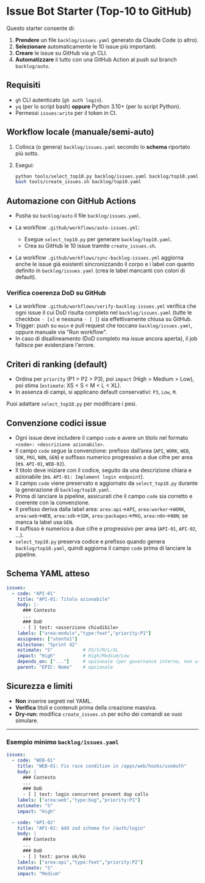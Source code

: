 # Issue Bot Starter (Top-10 to GitHub)

Questo starter consente di:

1. **Prendere** un file `backlog/issues.yaml` generato da Claude Code (o altro).
2. **Selezionare** automaticamente le 10 issue più importanti.
3. **Creare** le issue su GitHub via `gh` CLI.
4. **Automatizzare** il tutto con una GitHub Action al push sul branch `backlog/auto`.

## Requisiti

- `gh` CLI autenticato (`gh auth login`).
- `yq` (per lo script bash) **oppure** Python 3.10+ (per lo script Python).
- Permessi `issues:write` per il token in CI.

## Workflow locale (manuale/semi-auto)

1. Colloca (o genera) `backlog/issues.yaml` secondo lo **schema** riportato più sotto.
2. Esegui:

   ```bash
   python tools/select_top10.py backlog/issues.yaml backlog/top10.yaml
   bash tools/create_issues.sh backlog/top10.yaml
   ```

## Automazione con GitHub Actions

- Pusha su `backlog/auto` il file `backlog/issues.yaml`.
- La workflow `.github/workflows/auto-issues.yml`:
  - Esegue `select_top10.py` per generare `backlog/top10.yaml`.
  - Crea su GitHub le 10 issue tramite `create_issues.sh`.
  
- La workflow `.github/workflows/sync-backlog-issues.yml` aggiorna anche le issue già esistenti
  sincronizzando il corpo e i label con quanto definito in `backlog/issues.yaml` (crea le label mancanti con colori di default).

### Verifica coerenza DoD su GitHub

- La workflow `.github/workflows/verify-backlog-issues.yml` verifica che ogni issue il cui DoD risulta completo nel
  `backlog/issues.yaml` (tutte le checkbox `- [x]` e nessuna `- [ ]`) sia effettivamente chiusa su GitHub.
- Trigger: push su `main` e pull request che toccano `backlog/issues.yaml`, oppure manuale via "Run workflow".
- In caso di disallineamento (DoD completo ma issue ancora aperta), il job fallisce per evidenziare l'errore.

## Criteri di ranking (default)

- Ordina per `priority` (P1 > P2 > P3), poi `impact` (High > Medium > Low), poi stima (`estimate`: XS < S < M < L < XL).
- In assenza di campi, si applicano default conservativi: `P3`, `Low`, `M`.

Puoi adattare `select_top10.py` per modificare i pesi.

## Convenzione codici issue

- Ogni issue deve includere il campo `code` e avere un titolo nel formato `<code>: <descrizione azionabile>`.
- Il campo `code` segue la convenzione: prefisso dall’area (`API`, `WORK`, `WEB`, `SDK`, `PKG`, `N8N`, `GEN`) e suffisso numerico progressivo a due cifre per area (es. `API-01`, `WEB-02`).
- Il titolo deve iniziare con il codice, seguito da una descrizione chiara e azionabile (es. `API-01: Implement login endpoint`).
- Il campo `code` viene preservato e aggiornato da `select_top10.py` durante la generazione di `backlog/top10.yaml`.
- Prima di lanciare la pipeline, assicurati che il campo `code` sia corretto e coerente con la convenzione.
- Il prefisso deriva dalla label area: `area:api`->`API`, `area:worker`->`WORK`, `area:web`->`WEB`, `area:sdk`->`SDK`, `area:packages`->`PKG`, `area:n8n`->`N8N`; se manca la label usa `GEN`.
- Il suffisso è numerico a due cifre e progressivo per area (`API-01`, `API-02`, ...).
- `select_top10.py` preserva codice e prefisso quando genera `backlog/top10.yaml`, quindi aggiorna il campo `code` prima di lanciare la pipeline.

## Schema YAML atteso

```yaml
issues:
  - code: "API-01"
    title: "API-01: Titolo azionabile"
    body: |-
      ### Contesto
      ...
      ### DoD
      - [ ] test: <asserzione chiudibile>
    labels: ["area:modulo","type:feat","priority:P1"]
    assignees: ["utente1"]
    milestone: "Sprint 42"
    estimate: "S"           # XS/S/M/L/XL
    impact: "High"          # High/Medium/Low
    depends_on: ["..."]     # opzionale (per governance interna, non usato da gh)
    parent: "EPIC: Nome"    # opzionale
```

## Sicurezza e limiti

- **Non** inserire segreti nel YAML.
- **Verifica** titoli e contenuti prima della creazione massiva.
- **Dry-run:** modifica `create_issues.sh` per echo dei comandi se vuoi simulare.

---

### Esempio minimo `backlog/issues.yaml`

```yaml
issues:
  - code: "WEB-01"
    title: "WEB-01: Fix race condition in /apps/web/hooks/useAuth"
    body: |
      ### Contesto
      ...
      ### DoD
      - [ ] test: login concurrent prevent dup calls
    labels: ["area:web","type:bug","priority:P1"]
    estimate: "S"
    impact: "High"

  - code: "API-02"
    title: "API-02: Add zod schema for /auth/login"
    body: |
      ### Contesto
      ...
      ### DoD
      - [ ] test: parse ok/ko
    labels: ["area:api","type:feat","priority:P2"]
    estimate: "S"
    impact: "Medium"
```
